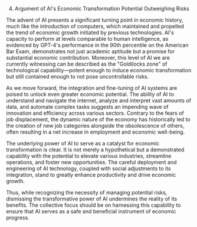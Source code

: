 4. Argument of AI's Economic Transformation Potential Outweighing Risks

The advent of AI presents a significant turning point in economic history, much like the introduction of computers, which maintained and propelled the trend of economic growth initiated by previous technologies. AI's capacity to perform at levels comparable to human intelligence, as evidenced by GPT-4's performance in the 90th percentile on the American Bar Exam, demonstrates not just academic aptitude but a promise for substantial economic contribution. Moreover, this level of AI we are currently witnessing can be described as the "Goldilocks zone" of technological capability—potent enough to induce economic transformation but still contained enough to not pose uncontrollable risks.

As we move forward, the integration and fine-tuning of AI systems are poised to unlock even greater economic potential. The ability of AI to understand and navigate the internet, analyze and interpret vast amounts of data, and automate complex tasks suggests an impending wave of innovation and efficiency across various sectors. Contrary to the fears of job displacement, the dynamic nature of the economy has historically led to the creation of new job categories alongside the obsolescence of others, often resulting in a net increase in employment and economic well-being.

The underlying power of AI to serve as a catalyst for economic transformation is clear. It is not merely a hypothetical but a demonstrated capability with the potential to elevate various industries, streamline operations, and foster new opportunities. The careful deployment and engineering of AI technology, coupled with social adjustments to its integration, stand to greatly enhance productivity and drive economic growth.

Thus, while recognizing the necessity of managing potential risks, dismissing the transformative power of AI undermines the reality of its benefits. The collective focus should be on harnessing this capability to ensure that AI serves as a safe and beneficial instrument of economic progress.